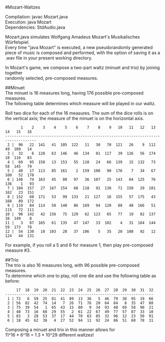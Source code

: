#Mozart-Waltzes
  
Compilation:  javac Mozart.java  
Execution:    java Mozart  
Dependencies: StdAudio.java
  
Mozart.java simulates Wolfgang Amadeus Mozart's Musikalisches Würfelspiel.  
Every time "java Mozart" is executed, a new pseudorandomly generated piece of music
is composed and performed, with the option of saving it as a .wav file in your
present working directory.

In Mozart's game, we compose a two-part waltz (minuet and trio) by joining together  
randomly selected, pre-composed measures.  
  
##Minuet  
The minuet is 16 measures long, having 176 possible pre-composed measures.  
The following table determines which measure will be played in our waltz.  

Roll two dice for each of the 16 measures. The sum of the dice rolls is on
the vertical axis; the measure of the minuet is on the horizontal axis.

```
       1    2    3    4    5    6    7    8    9   10   11   12   13   14   15   16
------------------------------------------------------------------------------------
 2 |  96   22  141   41  105  122   11   30   70  121   26    9  112   49  109   14
 3 |  32    6  128   63  146   46  134   81  117   39  126   56  174   18  116   83
 4 |  69   95  158   13  153   55  110   24   66  139   15  132   73   58  145   79
 5 |  40   17  113   85  161    2  159  100   90  176    7   34   67  160   52  170
 6 | 148   74  163   45   80   97   36  107   25  143   64  125   76  136    1   93
 7 | 104  157   27  167  154   68  118   91  138   71  150   29  101  162   23  151
 8 | 152   60  171   53   99  133   21  127   16  155   57  175   43  168   89  172
 9 | 119   84  114   50  140   86  169   94  120   88   48  166   51  115   72  111
10 |  98  142   42  156   75  129   62  123   65   77   19   82  137   38  149    8
11 |   3   87  165   61  135   47  147   33  102    4   31  164  144   59  173   78
12 |  54  130   10  103   28   37  106    5   35   20  108   92   12  124   44  131
```
For example, if you roll a 5 and 6 for measure 1, then play pre-composed measure #3.  
  
    
##Trio  
The trio is also 16 measures long, with 96 possible pre-composed measures.  
To determine which one to play, roll one die and use the following table as before:
  
```
     17  18  19  20  21  22  23  24  25  26  27  28  29  30  31  32
-------------------------------------------------------------------
 1 | 72   6  59  25  81  41  89  13  36   5  46  79  30  95  19  66
 2 | 56  82  42  74  14   7  26  71  76  20  64  84   8  35  47  88
 3 | 75  39  54   1  65  43  15  80   9  34  93  48  69  58  90  21
 4 | 40  73  16  68  29  55   2  61  22  67  49  77  57  87  33  10
 5 | 83   3  28  53  37  17  44  70  63  85  32  96  12  23  50  91
 6 | 18  45  62  38   4  27  52  94  11  92  24  86  51  60  78  31
```
  
Composing a minuet and trio in this manner allows for  
11^16 \* 6^16 = 1.3 * 10^29 different waltzes!
